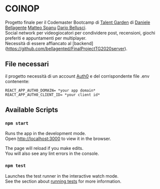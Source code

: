 # COINOP

Progetto finale per il Codemaster Bootcamp di [Talent Garden](https://https://talentgarden.org/) di [Daniele Bellagente](https://github.com/bellagented) [Matteo Spanu](https://github.com/Matteo-Spanu) [Dario Bellusci](https://github.com/dariobellusci).\
Social network per videogiocatori per condividere post, recensioni, giochi preferiti e appuntamenti per multiplayer.\
Necessità di essere affiancato al [backend] (https://github.com/bellagented/FinalProjectTG2020server).


## File necessari

il progetto necessità di un account [Auth0](https://auth0.com/) e del corrispondente file .env contenente:

`REACT_APP_AUTH0_DOMAIN= *your app domain*`\
`REACT_APP_AUTH0_CLIENT_ID= *your client id*`


## Available Scripts


### `npm start`

Runs the app in the development mode.\
Open [http://localhost:3000](http://localhost:3000) to view it in the browser.

The page will reload if you make edits.\
You will also see any lint errors in the console.

### `npm test`

Launches the test runner in the interactive watch mode.\
See the section about [running tests](https://facebook.github.io/create-react-app/docs/running-tests) for more information.



